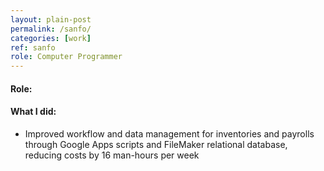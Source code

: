 ```yaml
---
layout: plain-post
permalink: /sanfo/
categories: [work]
ref: sanfo
role: Computer Programmer
---
```


#### **Role:**

#### **What I did:**

- Improved workflow and data
  management for inventories and payrolls through Google Apps scripts and
  FileMaker relational database, reducing costs by 16 man-hours per week
